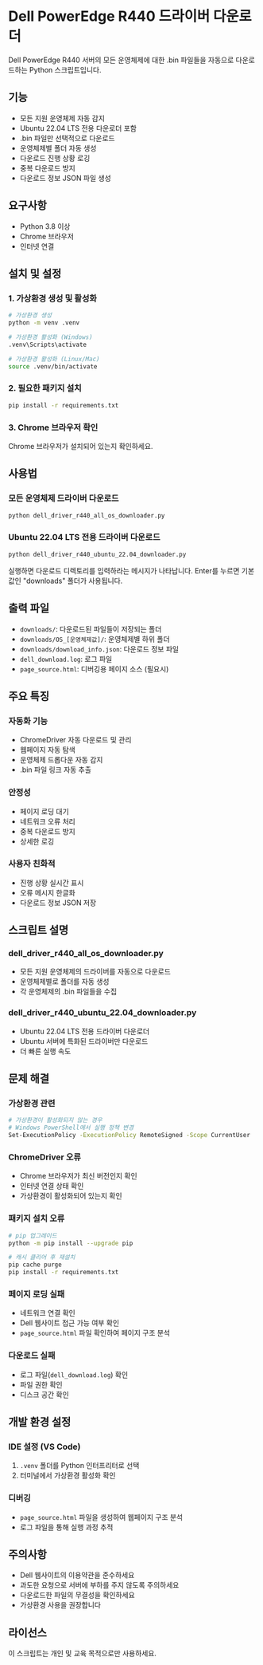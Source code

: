 # Dell PowerEdge R440 드라이버 다운로더

Dell PowerEdge R440 서버의 모든 운영체제에 대한 .bin 파일들을 자동으로 다운로드하는 Python 스크립트입니다.

## 기능

- 모든 지원 운영체제 자동 감지
- Ubuntu 22.04 LTS 전용 다운로더 포함
- .bin 파일만 선택적으로 다운로드
- 운영체제별 폴더 자동 생성
- 다운로드 진행 상황 로깅
- 중복 다운로드 방지
- 다운로드 정보 JSON 파일 생성

## 요구사항

- Python 3.8 이상
- Chrome 브라우저
- 인터넷 연결

## 설치 및 설정

### 1. 가상환경 생성 및 활성화

```bash
# 가상환경 생성
python -m venv .venv

# 가상환경 활성화 (Windows)
.venv\Scripts\activate

# 가상환경 활성화 (Linux/Mac)
source .venv/bin/activate
```

### 2. 필요한 패키지 설치

```bash
pip install -r requirements.txt
```

### 3. Chrome 브라우저 확인

Chrome 브라우저가 설치되어 있는지 확인하세요.

## 사용법

### 모든 운영체제 드라이버 다운로드

```bash
python dell_driver_r440_all_os_downloader.py
```

### Ubuntu 22.04 LTS 전용 드라이버 다운로드

```bash
python dell_driver_r440_ubuntu_22.04_downloader.py
```

실행하면 다운로드 디렉토리를 입력하라는 메시지가 나타납니다. 
Enter를 누르면 기본값인 "downloads" 폴더가 사용됩니다.

## 출력 파일

- `downloads/`: 다운로드된 파일들이 저장되는 폴더
- `downloads/OS_[운영체제값]/`: 운영체제별 하위 폴더
- `downloads/download_info.json`: 다운로드 정보 파일
- `dell_download.log`: 로그 파일
- `page_source.html`: 디버깅용 페이지 소스 (필요시)

## 주요 특징

### 자동화 기능
- ChromeDriver 자동 다운로드 및 관리
- 웹페이지 자동 탐색
- 운영체제 드롭다운 자동 감지
- .bin 파일 링크 자동 추출

### 안정성
- 페이지 로딩 대기
- 네트워크 오류 처리
- 중복 다운로드 방지
- 상세한 로깅

### 사용자 친화적
- 진행 상황 실시간 표시
- 오류 메시지 한글화
- 다운로드 정보 JSON 저장

## 스크립트 설명

### dell_driver_r440_all_os_downloader.py
- 모든 지원 운영체제의 드라이버를 자동으로 다운로드
- 운영체제별로 폴더를 자동 생성
- 각 운영체제의 .bin 파일들을 수집

### dell_driver_r440_ubuntu_22.04_downloader.py
- Ubuntu 22.04 LTS 전용 드라이버 다운로더
- Ubuntu 서버에 특화된 드라이버만 다운로드
- 더 빠른 실행 속도

## 문제 해결

### 가상환경 관련
```bash
# 가상환경이 활성화되지 않는 경우
# Windows PowerShell에서 실행 정책 변경
Set-ExecutionPolicy -ExecutionPolicy RemoteSigned -Scope CurrentUser
```

### ChromeDriver 오류
- Chrome 브라우저가 최신 버전인지 확인
- 인터넷 연결 상태 확인
- 가상환경이 활성화되어 있는지 확인

### 패키지 설치 오류
```bash
# pip 업그레이드
python -m pip install --upgrade pip

# 캐시 클리어 후 재설치
pip cache purge
pip install -r requirements.txt
```

### 페이지 로딩 실패
- 네트워크 연결 확인
- Dell 웹사이트 접근 가능 여부 확인
- `page_source.html` 파일 확인하여 페이지 구조 분석

### 다운로드 실패
- 로그 파일(`dell_download.log`) 확인
- 파일 권한 확인
- 디스크 공간 확인

## 개발 환경 설정

### IDE 설정 (VS Code)
1. `.venv` 폴더를 Python 인터프리터로 선택
2. 터미널에서 가상환경 활성화 확인

### 디버깅
- `page_source.html` 파일을 생성하여 웹페이지 구조 분석
- 로그 파일을 통해 실행 과정 추적

## 주의사항

- Dell 웹사이트의 이용약관을 준수하세요
- 과도한 요청으로 서버에 부하를 주지 않도록 주의하세요
- 다운로드한 파일의 무결성을 확인하세요
- 가상환경 사용을 권장합니다

## 라이선스

이 스크립트는 개인 및 교육 목적으로만 사용하세요.
